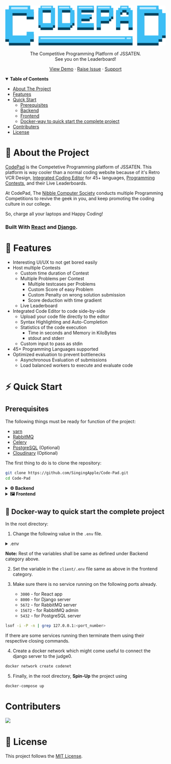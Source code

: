 <p align="center">
    <a href="http://codepad.tech/">
    <img alt="CodePad" height="125" src="./client/public/CodePad.svg">
  </a>
</p>

<p align="center">
The Competitive Programming Platform of JSSATEN.<br/>See you on the Leaderboard!
</p>
<p align="center">
<a href="http://codepad.tech/">View Demo</a>
·
<a href="https://github.com/SingingApple/Code-Pad/issues">Raise Issue</a>
·
<a href="mailto:support@codepad.tech">Support</a>
</p>


<details open="open">
  <summary><b>Table of Contents</b></summary>
  <ul>
    <li><a href="#about-the-project">About The Project</a></li>
    <li><a href="#features">Features</a></li>
    <li>
      <a href="#quick-start">Quick Start</a>
      <ul>
        <li><a href="#prerequisites">Prerequisites</a></li>
        <li><a href="#backend">Backend</a></li>
        <li><a href="#frontend">Frontend</a></li>
        <li><a href="#docker-way-to-quick-start-the-complete-project">Docker-way to quick start the complete project</a></li>
      </ul>
    </li>
    <li><a href="#contributers">Contributers</a></li>
    <li><a href="#license">License</a></li>
  </ul>
</details>

<a id=about-the-project></a>

# 🔎 About the Project
[CodePad](https://codepad.tech) is the Competetive Programming platform of JSSATEN.
This platform is way cooler than a normal coding website because of it's Retro VCR Design, [Integrated Coding Editor](https://codepad.tech/editor) for 45+ languages, [Programming Contests](https://codepad.tech/events), and their Live
Leaderboards.

At CodePad, The [Nibble Computer Society](https://hackncs.com/) conducts multiple Programming Competitions to revive the geek in you, and keep promoting the coding culture in our college.

So, charge all your laptops and Happy Coding!

### Built With [React](https://reactjs.org/) and [Django](https://www.djangoproject.com/).

<a id=features></a>

# 🎯 Features
* Interesting UI/UX to not get bored easily
* Host multiple Contests
  * Custom time duration of Contest
  * Multiple Problems per Contest
    * Multiple testcases per Problems
    * Custom Score of easy Problem
    * Custom Penalty on wrong solution submission
    * Score deduction with time gradient
  * Live Leaderboard
* Integrated Code Editor to code side-by-side
  * Upload your code file directly to the editor
  * Syntax Highlighting and Auto-Completion
  * Statistics of the code execution
    * Time in seconds and Memory in KiloBytes
    * stdout and stderr
  * Custom input to pass as stdin
* 45+ Programming Languages supported
* Optimized evaluation to prevent bottlenecks
  * Asynchronous Evaluation of submissions
  * Load balanced workers to execute and evaluate code 

<a id=quick-start></a>

# ⚡️ Quick Start

<a id=prerequisites></a>

## Prerequisites
The following things must be ready for function of the project:
* [yarn](https://yarnpkg.com/)
* [RabbitMQ](https://www.rabbitmq.com/)
* [Celery](https://docs.celeryproject.org/)
* [PostgreSQL](https://www.postgresql.org/) (Optional)
* [Cloudinary](https://cloudinary.com/) (Optional)

The first thing to do is to clone the repository:
```bash
git clone https://github.com/SingingApple/Code-Pad.git
cd Code-Pad
```

<details>
    <summary><b><a id=backend></a>⚙️ Backend</b></summary>

In the current directory:

1. create a `.env` file to store environment variables
```bash
touch .env
```

2. Set the following environment variables in the `.env` file

<details>
    <summary>.env</summary>

```properties
# General Settings

SERVER_HOST="*"
DJANGO_SECRET_KEY=""
DEBUG=True
FRONTEND_HOST="localhost:3000"


# Static Settings

# If you are using Cloudinary as a CDN, set these three variables. Else leave them commented
# MEDIA_CLOUD_NAME=
# MEDIA_API_KEY=
# MEDIA_API_SECRET=

# If Cloudinary env vars are not provided then these two are used automatically
MEDIA_ROOT="media/"
STATIC_ROOT="static/"


# Email Settings

# Emailing stuff will not work without these environment variables. Rest will work, if you leave them empty.
EMAIL_USE_TLS= # True/False
EMAIL_HOST=""
EMAIL_PORT=587
EMAIL_HOST_USER=""
EMAIL_HOST_PASSWORD=""

# Set the same as EMAIL_HOST_USER
DEFAULT_FROM_EMAIL=""


# Postgres Settings

# Set these five variables if you want to use PostgreSQL.
# Otherwise leave them commented to use SQLite by default.
# POSTGRES_DB=""
# POSTGRES_USER=""
# POSTGRES_PASSWORD=""
# POSTGRES_HOST=""
# POSTGRES_PORT=""


# Judge Settings

JUDGE_HOST="http://judge0IsHostedHere/"
X_Auth_Token=""
FILE_SIZE_LIMIT_KB="512"


# RabbitMQ Settings

RABBITMQ_DEFAULT_VHOST=""
RABBITMQ_DEFAULT_USER=""
RABBITMQ_DEFAULT_PASS=""
RABBITMQ_DEFAULT_HOST=""

```
</details>

3. Create a virtual environment to install dependencies in and activate it:
```bash
virtualenv venv
source venv/bin/activate
```

4. Then install the dependencies:
```bash
pip install -r requirements.txt
```

5. Migrate using
```bash
python manage.py migrate
```

6. Finally Run the developement server using
```bash
python manage.py runserver
```

### Note -
If you have configured your own Judge0 and RabbitMQ server then you may also need to run a celery worker to process the messages. For that:

1. Export the RabbitMQ broker URL in environment
```bash
export RABBITMQ_BROKER=""
```

2. Run the celery workers using
```bash
celery worker --app CodePad --loglevel info --queue submissions --broker $RABBITMQ_BROKER
```

That's all you need to know for the backend! 🎉
</details>

<details>
    <summary><b><a id=frontend></a>🖼️ Frontend</b></summary>

In the `client` directory:

1. Create a `.env` file to store environment variables
```bash
touch .env
```

2. Set the following environment variables in the `.env` file
<details>
    <summary>.env</summary>

```properties
REACT_APP_BASEURL="http://localhost:8000"
HTTP_PROXY="http://localhost:8000"
REACT_APP_JUDGEHOST="https://judge0IsHostedHere/submissions/?wait=true&base64_encoded=true"
REACT_APP_JUDGELANGUAGE="https://judge0IsHostedHere/languages"
```
</details>

Now you can use:
### `yarn`

Installs all the dependencies.

### `yarn start`

Runs the app in the development mode.\
Open [http://localhost:3000](http://localhost:3000) to view it in the browser.

The page will reload if you make edits.\
You will also see any lint errors in the console.

That's all you need to know for the frontend! 🎉
</details>

<a id=docker-way-to-quick-start-the-complete-project></a>

## 🐳 Docker-way to quick start the complete project

In the root directory:

1. Change the following value in the `.env` file.
<details>
    <summary>.env</summary>

```properties
# Postgres Settings

POSTGRES_DB="codepad"
POSTGRES_USER="hackNCS"
POSTGRES_PASSWORD="CodePadDatabaseHackNCS"
POSTGRES_HOST="postgres"
POSTGRES_PORT="5432"


# RabbitMQ Settings

RABBITMQ_DEFAULT_VHOST="codepad"
RABBITMQ_DEFAULT_USER="hackNCS"
RABBITMQ_DEFAULT_PASS="CodePadRabbitMQHackNCS"
RABBITMQ_DEFAULT_HOST="rabbitmq"
```
</details>

**Note:** Rest of the variables shall be same as defined under Backend category above.

2. Set the variable in the `client/.env` file same as above in the frontend category.

3. Make sure there is no service running on the following ports already.
   * `3000` - for React app
   * `8000` - for Django server
   * `5672` - for RabbitMQ server
   * `15672` - for RabbitMQ admin
   * `5432` - for PostgreSQL server
```bash
lsof -i -P -n | grep 127.0.0.1:<port_number>
```

If there are some services running then terminate them using their respective closing commands.

4. Create a docker network which might come useful to connect the django server to the judge0.
```bash
docker network create codenet
```

5. Finally, in the root directory, **Spin-Up** the project using
```bash
docker-compose up
```

<a id=contributers></a>

# Contributers
<a href="https://github.com/SingingApple/Code-Pad/graphs/contributors">
  <img src="https://contrib.rocks/image?repo=SingingApple/Code-Pad" />
</a>

<a id=license></a>

# 📝 License

This project follows the [MIT License](LICENSE).
